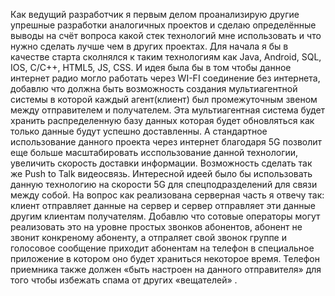 Как ведущий разработчик я первым делом проанализирую другие упрешные
разработки аналогичных проектов и сделаю определённые выводы на счёт
вопроса какой стек технологий мне использовать и что нужно сделать лучше
чем в других проектах.
Для начала я бы в качестве старта сколнялся к таким технологиям как Java,
Android, SQL, IOS, C/C++, HTML5, JS, CSS. И идея была бы в том чтобы
данное интернет радио могло работать через WI-FI соединение без интернета,
добавлю что должна быть возможность создания мультиагентной системы в
которой каждый агент(клиент) был промежуточным звеном между
отправителем и получателем. Эта мультиагентная система будет хранить
распределенную базу данных которая будет обновляться как только данные
будут успешно доставленны.
А стандартное использование данного проекта через интернет благодаря 5G
позволит еще больше масштабировать исспользование данной технологии,
увеличить скорость доставки информации.
Возможность сделать так же Push to Talk видеосвязь. Интересной идеей было
бы использовать данную технологию на скорости 5G для спецподразделений
для связи между собой. На вопрос как реализована серверная часть я отвечу
так: клиент отправляет данные на сервер и сервер отправляет эти данные
другим клиентам получателям.
Добавлю что сотовые операторы могут реализовать это на уровне простых
звонков абонентов, абонент не звонит конкреному абоненту, а отпраляет свой
звонок группе и голосовое сообщение приходит абонентам на телефон в
специальное приложение в котором оно будет храниться некоторое время.
Телефон приемника также должен «быть настроен на данного отправителя» для
того чтобы избежать спама от других «вещателей» .
